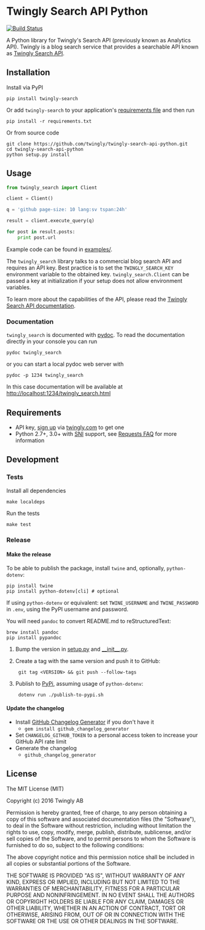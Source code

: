 # Twingly Search API Python

[![Build Status](https://travis-ci.org/twingly/twingly-search-api-python.png?branch=master)](https://travis-ci.org/twingly/twingly-search-api-python)

A Python library for Twingly's Search API (previously known as Analytics API). Twingly is a blog search service that provides a searchable API known as [Twingly Search API](https://developer.twingly.com/resources/search/).

## Installation

Install via PyPI

```shell
pip install twingly-search
```

Or add `twingly-search` to your application's [requirements file](https://pip.pypa.io/en/stable/user_guide/#requirements-files) and then run

```shell
pip install -r requirements.txt
```

Or from source code

```shell
git clone https://github.com/twingly/twingly-search-api-python.git
cd twingly-search-api-python
python setup.py install
```

## Usage

```python
from twingly_search import Client

client = Client()

q = 'github page-size: 10 lang:sv tspan:24h'

result = client.execute_query(q)

for post in result.posts:
    print post.url
```

Example code can be found in [examples/](examples/).

The `twingly_search` library talks to a commercial blog search API and requires an API key. Best practice is to set the `TWINGLY_SEARCH_KEY` environment variable to the obtained key. `twingly_search.Client` can be passed a key at initialization if your setup does not allow environment variables.

To learn more about the capabilities of the API, please read the [Twingly Search API documentation](https://developer.twingly.com/resources/search/).

### Documentation

`twingly_search` is documented with [pydoc](https://docs.python.org/2/library/pydoc.html). To read the documentation directly in your console you can run

```shell
pydoc twingly_search
```

or you can start a local pydoc web server with

```shell
pydoc -p 1234 twingly_search
```

In this case documentation will be available at [http://localhost:1234/twingly_search.html](http://localhost:1234/twingly_search.html)

## Requirements

* API key, [sign up](https://www.twingly.com/try-for-free) via [twingly.com](https://www.twingly.com/) to get one
* Python 2.7+, 3.0+ with [SNI] support, see [Requests FAQ] for more information

[SNI]: https://en.wikipedia.org/wiki/Server_Name_Indication
[Requests FAQ]: http://docs.python-requests.org/en/master/community/faq/#what-are-hostname-doesn-t-match-errors

## Development

### Tests

Install all dependencies

    make localdeps

Run the tests

    make test

### Release

#### Make the release

To be able to publish the package, install `twine` and, optionally, `python-dotenv`:

    pip install twine
    pip install python-dotenv[cli] # optional

If using `python-dotenv` or equivalent: set `TWINE_USERNAME` and `TWINE_PASSWORD` in `.env`, using the PyPI username and password.

You will need `pandoc` to convert README.md to reStructuredText:

    brew install pandoc
    pip install pypandoc

1. Bump the version in [setup.py](./setup.py) and [\_\_init\_\_.py](./twingly-search/__init__.py).
1. Create a tag with the same version and push it to GitHub:

        git tag <VERSION> && git push --follow-tags

1. Publish to [PyPi], assuming usage of `python-dotenv`:

        dotenv run ./publish-to-pypi.sh

[PyPi]: https://pypi.org/project/twingly-search/

#### Update the changelog

* Install [GitHub Changelog Generator](https://github.com/skywinder/github-changelog-generator/) if you don't have it
  * `gem install github_changelog_generator`
* Set `CHANGELOG_GITHUB_TOKEN` to a personal access token to increase your GitHub API rate limit
* Generate the changelog
  * `github_changelog_generator`

## License

The MIT License (MIT)

Copyright (c) 2016 Twingly AB

Permission is hereby granted, free of charge, to any person obtaining a copy of
this software and associated documentation files (the "Software"), to deal in
the Software without restriction, including without limitation the rights to
use, copy, modify, merge, publish, distribute, sublicense, and/or sell copies of
the Software, and to permit persons to whom the Software is furnished to do so,
subject to the following conditions:

The above copyright notice and this permission notice shall be included in all
copies or substantial portions of the Software.

THE SOFTWARE IS PROVIDED "AS IS", WITHOUT WARRANTY OF ANY KIND, EXPRESS OR
IMPLIED, INCLUDING BUT NOT LIMITED TO THE WARRANTIES OF MERCHANTABILITY, FITNESS
FOR A PARTICULAR PURPOSE AND NONINFRINGEMENT. IN NO EVENT SHALL THE AUTHORS OR
COPYRIGHT HOLDERS BE LIABLE FOR ANY CLAIM, DAMAGES OR OTHER LIABILITY, WHETHER
IN AN ACTION OF CONTRACT, TORT OR OTHERWISE, ARISING FROM, OUT OF OR IN
CONNECTION WITH THE SOFTWARE OR THE USE OR OTHER DEALINGS IN THE SOFTWARE.
